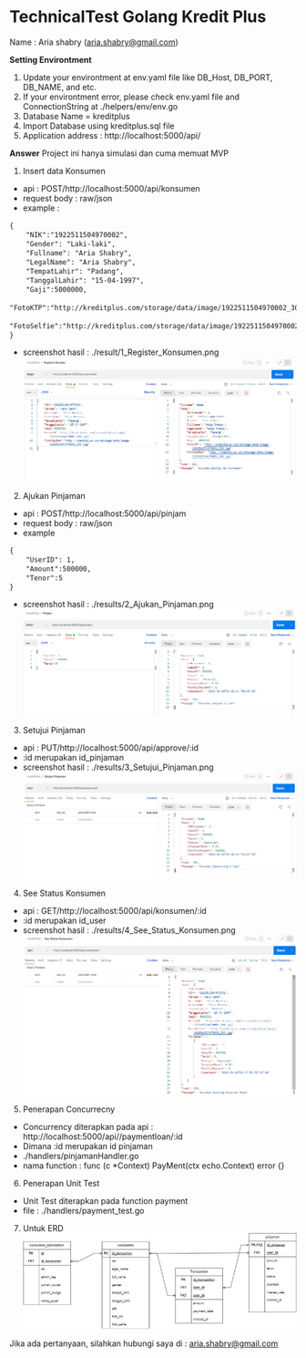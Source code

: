 # TechnicalTest Golang Kredit Plus

Name : Aria shabry (aria.shabry@gmail.com)



**Setting Environtment**

1. Update your environtment at env.yaml file like DB_Host, DB_PORT, DB_NAME, and etc.
2. If your environtment error, please check env.yaml file and ConnectionString at ./helpers/env/env.go
3. Database Name = kreditplus
4. Import Database using kreditplus.sql file
5. Application address : http://localhost:5000/api/

**Answer**
Project ini hanya simulasi dan cuma memuat MVP


1. Insert data Konsumen
- api : POST/http://localhost:5000/api/konsumen
- request body : raw/json
- example :
```
{
    "NIK":"1922511504970002",
    "Gender": "Laki-laki",
    "Fullname": "Aria Shabry",
    "LegalName": "Aria Shabry",
    "TempatLahir": "Padang",
    "TanggalLahir": "15-04-1997",
    "Gaji":5000000,
    "FotoKTP":"http://kreditplus.com/storage/data/image/1922511504970002_300.jpg",
    "FotoSelfie":"http://kreditplus.com/storage/data/image/1922511504970002_600.jpg"
}
```
- screenshot hasil : ./result/1_Register_Konsumen.png
![Register_Konsumen](https://github.com/Ariashabry/KreditPlus/blob/main/results/1_%20Register_Konsumen.png?raw=true)



2. Ajukan Pinjaman
- api : POST/http://localhost:5000/api/pinjam
- request body : raw/json
- example
```
{
    "UserID": 1,
    "Amount":500000,
    "Tenor":5
}
```
- screenshot hasil : ./results/2_Ajukan_Pinjaman.png
![RequestPinjaman](https://github.com/Ariashabry/KreditPlus/blob/main/results/2_Ajukan_Pinjaman.png?raw=true)



3. Setujui Pinjaman
- api : PUT/http://localhost:5000/api/approve/:id
- :id merupakan id_pinjaman
- screenshot hasil : ./results/3_Setujui_Pinjaman.png
![SetujuiPinjaman](https://github.com/Ariashabry/KreditPlus/blob/main/results/3_Setujui_Pinjaman.png?raw=true)


4. See Status Konsumen
- api : GET/http://localhost:5000/api/konsumen/:id
- :id merupakan id_user
- screenshot hasil : ./results/4_See_Status_Konsumen.png
  ![SetujuiPinjaman](https://github.com/Ariashabry/KreditPlus/blob/main/results/4_See_Status_Konsumen.png?raw=true)

5. Penerapan Concurrecny
- Concurrency diterapkan pada api : http://localhost:5000/api//paymentloan/:id
- Dimana :id merupakan id pinjaman
- ./handlers/pinjamanHandler.go
- nama function : func (c *Context) PayMent(ctx echo.Context) error {}

6. Penerapan Unit Test
- Unit Test diterapkan pada function payment
- file : ./handlers/payment_test.go

7. Untuk ERD
![ERD](https://github.com/Ariashabry/KreditPlus/blob/main/results/erd.jpg?raw=true)


Jika ada pertanyaan, silahkan hubungi saya di : aria.shabry@gmail.com


